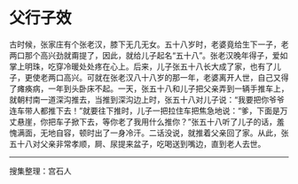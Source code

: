 # 父行子效

古时候，张家庄有个张老汉，膝下无几无女。五十八岁时，老婆竟给生下一子，老两口那个高兴劲就甭提了，因此，就给儿子起名“五十八”。张老汉晚年得子，爱如掌上明珠，吃穿冷暖处处疼在心上。后来，儿子张五十八长大成了家，也有了儿子，更使老两口高兴。可就在张老汉八十八岁的那一年，老婆离开人世，自己又得了瘫痪病，一年到头卧床不起。一天，张五十八和儿子把父亲弄到一辆手推车上，就朝村南一道深沟推去，当推到深沟边上时，张五十八对儿子说：“我要把你爷爷连车带人都推下去！”就要往下推时，儿子一把拉住车把焦急地说：“爹，下面是万丈悬崖，你把车子掀下去，等你老了我用什么推你？”张五十八听了儿子的话，羞愧满面，无地自容，顿时出了一身冷汗。二话没说，就推着父亲回了家。从此，张五十八对父亲非常孝顺，屙、尿提来盆子，吃喝送到嘴边，直到老人去世。

---

搜集整理：宫石人